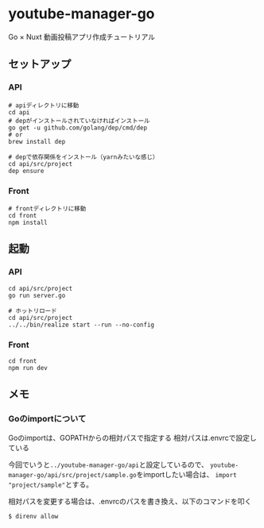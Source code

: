 # youtube-manager-go
Go × Nuxt 動画投稿アプリ作成チュートリアル

## セットアップ

### API

```bash:
# apiディレクトリに移動
cd api
# depがインストールされていなければインストール
go get -u github.com/golang/dep/cmd/dep
# or
brew install dep

# depで依存関係をインストール（yarnみたいな感じ）
cd api/src/project
dep ensure
```

### Front

```bash:
# frontディレクトリに移動
cd front
npm install
```

## 起動

### API

```bash:
cd api/src/project
go run server.go

# ホットリロード
cd api/src/project
../../bin/realize start --run --no-config
```

### Front

```bash:
cd front
npm run dev
```

## メモ

### Goのimportについて

Goのimportは、GOPATHからの相対パスで指定する
相対パスは.envrcで設定している

今回でいうと`../youtube-manager-go/api`と設定しているので、
`youtube-manager-go/api/src/project/sample.go`をimportしたい場合は、
`import "project/sample"`とする。

相対パスを変更する場合は、.envrcのパスを書き換え、以下のコマンドを叩く

```bash:
$ direnv allow
```
